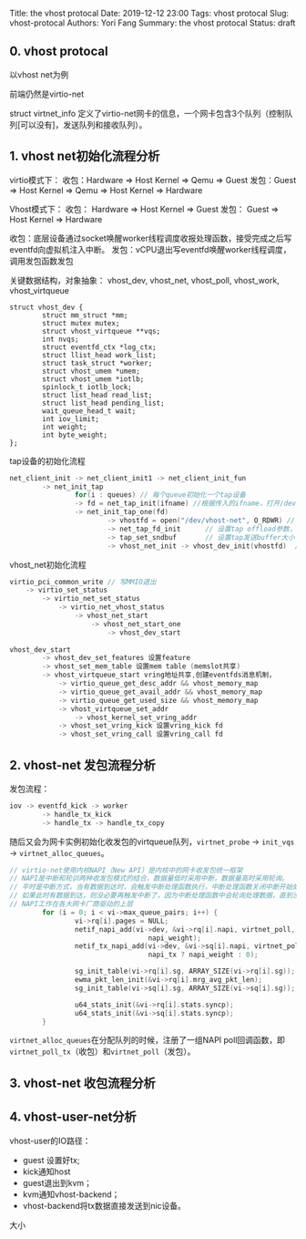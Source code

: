 Title: the vhost protocal
Date: 2019-12-12 23:00
Tags: vhost protocal
Slug: vhost-protocal
Authors: Yori Fang
Summary: the vhost protocal
Status: draft

## 0. vhost protocal

以vhost net为例

前端仍然是virtio-net

struct virtnet_info 定义了virtio-net网卡的信息，一个网卡包含3个队列（控制队列[可以没有]，发送队列和接收队列）。

## 1. vhost net初始化流程分析

virtio模式下：
收包：Hardware => Host Kernel => Qemu => Guest
发包：Guest => Host Kernel => Qemu => Host Kernel => Hardware

Vhost模式下：
收包： Hardware => Host Kernel => Guest
发包： Guest => Host Kernel => Hardware

收包：底层设备通过socket唤醒worker线程调度收报处理函数，接受完成之后写eventfd向虚拟机注入中断。
发包：vCPU退出写eventfd唤醒worker线程调度，调用发包函数发包

关键数据结构，对象抽象： vhost_dev, vhost_net, vhost_poll, vhost_work, vhost_virtqueue

```
struct vhost_dev {
        struct mm_struct *mm;
        struct mutex mutex;
        struct vhost_virtqueue **vqs;
        int nvqs;
        struct eventfd_ctx *log_ctx;
        struct llist_head work_list;
        struct task_struct *worker;
        struct vhost_umem *umem;
        struct vhost_umem *iotlb;
        spinlock_t iotlb_lock;
        struct list_head read_list;
        struct list_head pending_list;
        wait_queue_head_t wait;
        int iov_limit;
        int weight;
        int byte_weight;
}; 
```

tap设备的初始化流程

```c
net_client_init -> net_client_init1 -> net_client_init_fun 
        -> net_init_tap 
                for(i : queues) // 每个queue初始化一个tap设备 
                -> fd = net_tap_init(ifname) //根据传入的ifname，打开/dev/net/tup创建tap设备返回fd
                -> net_init_tap_one(fd)
                        -> vhostfd = open("/dev/vhost-net", O_RDWR) // 打开vhost-net获得驱动fd
                        -> net_tap_fd_init      // 设置tap offload参数，header信息等
                        -> tap_set_sndbuf       // 设置tap发送buffer大小
                        -> vhost_net_init -> vhost_dev_init(vhostfd)  // 重点分析

```

vhost_net初始化流程
```c
virtio_pci_common_write // 写MMIO退出
    -> virtio_set_status 
        -> virtio_net_set_status
            -> virtio_net_vhost_status
                -> vhost_net_start
                    -> vhost_net_start_one
                        -> vhost_dev_start
                        
vhost_dev_start
        -> vhost_dev_set_features 设置feature
        -> vhost_set_mem_table 设置mem table (memslot共享)
        -> vhost_virtqueue_start vring地址共享,创建eventfds消息机制，
            -> virtio_queue_get_desc_addr && vhost_memory_map
            -> virtio_queue_get_avail_addr && vhost_memory_map
            -> virtio_queue_get_used_size && vhost_memory_map
            -> vhost_virtqueue_set_addr
                -> vhost_kernel_set_vring_addr
            -> vhost_set_vring_kick 设置vring_kick fd
            -> vhost_set_vring_call 设置vring_call fd
```

## 2. vhost-net 发包流程分析
发包流程：
```c
iov -> eventfd_kick -> worker 
        -> handle_tx_kick 
        -> handle_tx -> handle_tx_copy
```

随后又会为网卡实例初始化收发包的virtqueue队列，`virtnet_probe` -> `init_vqs` ->  `virtnet_alloc_queues`。

```c
// virtio-net使用内核NAPI（New API）是内核中的网卡收发包统一框架
// NAPI是中断和轮训两种收发包模式的结合，数据量低时采用中断，数据量高时采用轮询。
// 平时是中断方式，当有数据到达时，会触发中断处理函数执行，中断处理函数关闭中断开始处理。
// 如果此时有数据到达，则没必要再触发中断了，因为中断处理函数中会轮询处理数据，直到没有新数据时才打开中断。
// NAPI工作在各大网卡厂商驱动的上层
        for (i = 0; i < vi->max_queue_pairs; i++) {
                vi->rq[i].pages = NULL;
                netif_napi_add(vi->dev, &vi->rq[i].napi, virtnet_poll,
                                  napi_weight);
                netif_tx_napi_add(vi->dev, &vi->sq[i].napi, virtnet_poll_tx,
                                  napi_tx ? napi_weight : 0);

                sg_init_table(vi->rq[i].sg, ARRAY_SIZE(vi->rq[i].sg));
                ewma_pkt_len_init(&vi->rq[i].mrg_avg_pkt_len);
                sg_init_table(vi->sq[i].sg, ARRAY_SIZE(vi->sq[i].sg));

                u64_stats_init(&vi->rq[i].stats.syncp);
                u64_stats_init(&vi->sq[i].stats.syncp);
        }
```

`virtnet_alloc_queues`在分配队列的时候，注册了一组NAPI poll回调函数，即`virtnet_poll_tx`（收包）和`virtnet_poll`（发包）。

## 3. vhost-net 收包流程分析


## 4. vhost-user-net分析

vhost-user的IO路径：
* guest 设置好tx;
* kick通知host
* guest退出到kvm；
* kvm通知vhost-backend；
* vhost-backend将tx数据直接发送到nic设备。

大小

